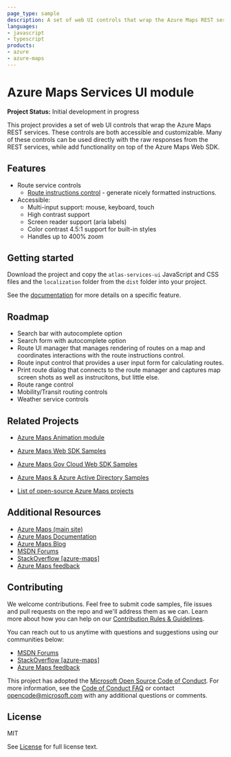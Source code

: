 ```yaml
---
page_type: sample
description: A set of web UI controls that wrap the Azure Maps REST services. 
languages:
- javascript
- typescript
products:
- azure
- azure-maps
---
```



# Azure Maps Services UI module

**Project Status:** Initial development in progress

This project provides a set of web UI controls that wrap the Azure Maps REST services. These controls are both accessible and customizable. 
Many of these controls can be used directly with the raw responses from the REST services, while add functionality on top of the Azure Maps Web SDK. 

## Features

- Route service controls
    - [Route instructions control](https://github.com/Azure-Samples/azure-maps-services-ui/tree/master/docs/RouteInstructionControl.md) - generate nicely formatted instructions.
- Accessible:
    - Multi-input support: mouse, keyboard, touch
    - High contrast support
    - Screen reader support (aria labels)
    - Color contrast 4.5:1 support for built-in styles
    - Handles up to 400% zoom

## Getting started

Download the project and copy the `atlas-services-ui` JavaScript and CSS files and the `localization` folder from the `dist` folder into your project. 

See the [documentation](https://github.com/Azure-Samples/azure-maps-services-ui/tree/master/docs) for more details on a specific feature.

## Roadmap

- Search bar with autocomplete option
- Search form with autocomplete option
- Route UI manager that manages rendering of routes on a map and coordinates interactions with the route instructions control. 
- Route input control that provides a user input form for calculating routes.
- Print route dialog that connects to the route manager and captures map screen shots as well as instrucitons, but little else. 
- Route range control
- Mobility/Transit routing controls
- Weather service controls 

## Related Projects

* [Azure Maps Animation module](https://github.com/Azure-Samples/azure-maps-animations)
* [Azure Maps Web SDK Samples](https://github.com/Azure-Samples/AzureMapsCodeSamples)
* [Azure Maps Gov Cloud Web SDK Samples](https://github.com/Azure-Samples/AzureMapsGovCloudCodeSamples)
* [Azure Maps & Azure Active Directory Samples](https://github.com/Azure-Samples/Azure-Maps-AzureAD-Samples)


* [List of open-source Azure Maps projects](https://github.com/microsoft/Maps/blob/master/AzureMaps.md)

## Additional Resources

* [Azure Maps (main site)](https://azure.com/maps)
* [Azure Maps Documentation](https://docs.microsoft.com/azure/azure-maps/index)
* [Azure Maps Blog](https://azure.microsoft.com/blog/topics/azure-maps/)
* [MSDN Forums](https://social.msdn.microsoft.com/Forums/en-US/home?forum=azurelbs)
* [StackOverflow [azure-maps]](https://stackoverflow.com/questions/tagged/azure-maps)
* [Azure Maps feedback](https://feedback.azure.com/forums/909172-azure-maps)

## Contributing

We welcome contributions. Feel free to submit code samples, file issues and pull requests on the repo and we'll address them as we can. 
Learn more about how you can help on our [Contribution Rules & Guidelines](https://github.com/Azure-Samples/azure-maps-services-ui/blob/master/CONTRIBUTING.md). 

You can reach out to us anytime with questions and suggestions using our communities below:
* [MSDN Forums](https://social.msdn.microsoft.com/Forums/home?forum=azurelbs)
* [StackOverflow [azure-maps]](https://stackoverflow.com/questions/tagged/azure-maps)
* [Azure Maps feedback](https://feedback.azure.com/forums/909172-azure-maps)

This project has adopted the [Microsoft Open Source Code of Conduct](https://opensource.microsoft.com/codeofconduct/). 
For more information, see the [Code of Conduct FAQ](https://opensource.microsoft.com/codeofconduct/faq/) or 
contact [opencode@microsoft.com](mailto:opencode@microsoft.com) with any additional questions or comments.

## License

MIT
 
See [License](https://github.com/Azure-Samples/azure-maps-services-ui/blob/master/LICENSE.md) for full license text.